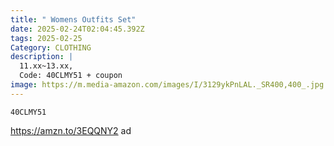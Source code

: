 ```yaml
---
title: " Womens Outfits Set"
date: 2025-02-24T02:04:45.392Z
tags: 2025-02-25
Category: CLOTHING
description: |
  11.xx~13.xx,
  Code: 40CLMY51 + coupon
image: https://m.media-amazon.com/images/I/3129ykPnLAL._SR400,400_.jpg
---
```

<pre class="language-javascript"><code

class="language-javascript">40CLMY51 </code></pre>

https://amzn.to/3EQQNY2   ad